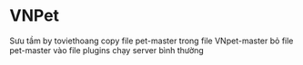 # VNPet
Sưu tầm by toviethoang
copy file pet-master trong file VNpet-master
bỏ file pet-master vào file plugins 
chạy server bình thường 

